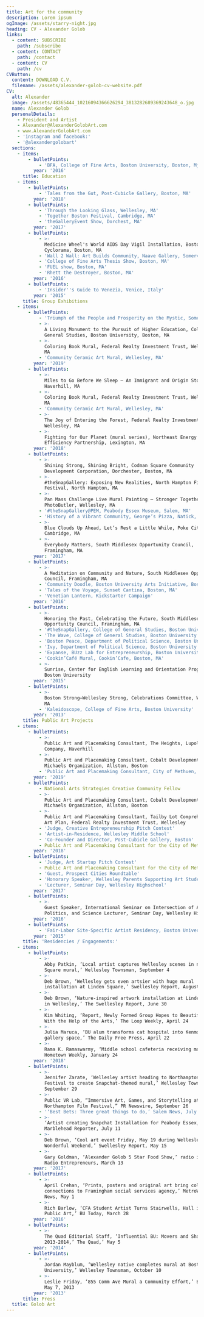 ```yaml
---
title: Art for the community
description: Lorem ipsum
ogImage: /assets/starry-night.jpg
heading: CV - Alexander Golob
links:
  - content: SUBSCRIBE
    path: /subscribe
  - content: CONTACT
    path: /contact
  - content: CV
    path: /cv
CVButton:
  content: DOWNLOAD C.V.
  filename: /assets/alexander-golob-cv-website.pdf
CV:
  alt: Alexander
  image: /assets/48365444_10216094366626294_3813282689369243648_o.jpg
  name: Alexander Golob
  personalDetails:
    - President and Artist
    - Alexander@AlexanderGolobArt.com
    - www.AlexanderGolobArt.com
    - 'instagram and facebook:'
    - '@alexandergolobart'
  sections:
    - items:
        - bulletPoints:
            - 'BFA, College of Fine Arts, Boston University, Boston, MjA'
          year: '2016'
      title: Education
    - items:
        - bulletPoints:
            - 'Tales from the Gut, Post-Cubicle Gallery, Boston, MA'
          year: '2018'
        - bulletPoints:
            - 'Through the Looking Glass, Wellesley, MA'
            - 'Together Boston Festival, Cambridge, MA'
            - 'theGalleryEvent Show, Dorchest, MA'
          year: '2017'
        - bulletPoints:
            - >-
              Medicine Wheel's World AIDS Day Vigil Installation, Boston
              Cyclorama, Boston, MA
            - 'Wall 2 Wall: Art Builds Community, Naave Gallery, Somerville, MA'
            - 'College of Fine Arts Thesis Show, Boston, MA'
            - 'FUEL show, Boston, MA'
            - 'Rhett the Destroyer, Boston, MA'
          year: '2016'
        - bulletPoints:
            - 'Insider''s Guide to Venezia, Venice, Italy'
          year: '2015'
      title: Group Exhibitions
    - items:
        - bulletPoints:
            - 'Triumph of the People and Prosperity on the Mystic, Somerville, MA'
            - >-
              A Living Monument to the Pursuit of Higher Education, College of
              General Studies, Boston University, Boston, MA
            - >-
              Coloring Book Mural, Federal Realty Investment Trust, Wellesley,
              MA
            - 'Community Ceramic Art Mural, Wellesley, MA'
          year: '2019'
        - bulletPoints:
            - >-
              Miles to Go Before We Sleep – An Immigrant and Origin Story Mural,
              Haverhill, MA
            - >-
              Coloring Book Mural, Federal Realty Investment Trust, Wellesley,
              MA
            - 'Community Ceramic Art Mural, Wellesley, MA'
            - >-
              The Joy of Entering the Forest, Federal Realty Investment Trust,
              Wellesley, MA
            - >-
              Fighting for Our Planet (mural series), Northeast Energy
              Efficiency Partnership, Lexington, MA
          year: '2018'
        - bulletPoints:
            - >-
              Shining Strong, Shining Bright, Codman Square Community
              Development Corporation, Dorchester, Boston, MA
            - >-
              #theSnapGallery: Exposing New Realities, North Hampton Film
              Festival, North Hampton, MA
            - >-
              Pan Mass Challenge Live Mural Painting – Stronger Together,
              PhotoButler, Wellesley, MA
            - '#theSnapGallery@PEM, Peabody Essex Museum, Salem, MA'
            - 'History of a Vibrant Community, George’s Pizza, Natick, MA'
            - >-
              Blue Clouds Up Ahead, Let’s Rest a Little While, Poke City,
              Cambridge, MA
            - >-
              Everybody Matters, South Middlesex Opportunity Council,
              Framingham, MA
          year: '2017'
        - bulletPoints:
            - >-
              A Meditation on Community and Nature, South Middlesex Opportunity
              Council, Framingham, MA
            - 'Community Doodle, Boston University Arts Initiative, Boston, MA'
            - 'Tales of the Voyage, Sunset Cantina, Boston, MA'
            - 'Venetian Lantern, Kickstarter Campaign'
          year: '2016'
        - bulletPoints:
            - >-
              Honoring the Past, Celebrating the Future, South Middlesex
              Opportunity Council, Framingham, MA
            - '#theSnapGallery, College of General Studies, Boston University'
            - 'The Wave, College of General Studies, Boston University'
            - 'Boston Peace, Department of Political Science, Boston University'
            - 'Ivy, Department of Political Science, Boston University 2014'
            - 'Expanse, BUzz Lab for Entrepreneurship, Boston University'
            - 'Cookin’Café Mural, Cookin’Cafe, Boston, MA'
            - >-
              Sunrise, Center for English Learning and Orientation Programs,
              Boston University
          year: '2015'
        - bulletPoints:
            - >-
              Boston Strong–Wellesley Strong, Celebrations Committee, Wellesley,
              MA
            - 'Kaleidoscope, College of Fine Arts, Boston University'
          year: '2013'
      title: Public Art Projects
    - items:
        - bulletPoints:
            - >-
              Public Art and Placemaking Consultant, The Heights, Lupoli
              Company, Haverhill
            - >-
              Public Art and Placemaking Consultant, Cobalt Development, The
              Michaels Organization, Allston, Boston
            - 'Public Art and Placemaking Consultant, City of Methuen, Mehtuen'
          year: '2019'
        - bulletPoints:
            - National Arts Strategies Creative Community Fellow
            - >-
              Public Art and Placemaking Consultant, Cobalt Development, The
              Michaels Organization, Allston, Boston
            - >-
              Public Art and Placemaking Consultant, Tailby Lot Comprehensive
              Art Plan, Federal Realty Investment Trust, Wellesley
            - 'Judge, Creative Entrepreneurship Pitch Contest'
            - 'Artist-in-Residence, Wellesley Middle School'
            - 'Co-Founder and Director, Post-Cubicle Gallery, Boston'
            - Public Art and Placemaking Consultant for the City of Methuen
          year: '2018'
        - bulletPoints:
            - 'Judge, Art Startup Pitch Contest'
            - Public Art and Placemaking Consultant for the City of Methuen
            - 'Guest, Prospect Cities Roundtable'
            - 'Honorary Speaker, Wellesley Parents Supporting Art Students'
            - 'Lecturer, Seminar Day, Wellesley Highschool'
          year: '2017'
        - bulletPoints:
            - >-
              Guest Speaker, International Seminar on Intersection of Art,
              Politics, and Science Lecturer, Seminar Day, Wellesley Highschool
          year: '2016'
        - bulletPoints:
            - 'Fair-Labor Site-Specific Artist Residency, Boston University'
          year: '2015'
      title: 'Residencies / Engagements:'
    - items:
        - bulletPoints:
            - >-
              Abby Patkin, ‘Local artist captures Wellesley scenes in new Linden
              Square mural,’ Wellesley Townsman, September 4
            - >-
              Deb Brown, ‘Wellesley gets even artsier with huge mural
              installation at Linden Square,’ Swellesley Report, August 30
            - >-
              Deb Brown, ‘Nature-inspired artwork installation at Linden Square
              in Wellesley,’ The Swellesley Report, June 30
            - >-
              Kim Whiting, ‘Report, Newly Formed Group Hopes to Beautify Methuen
              With the Help of the Arts,’ The Loop Weekly, April 24
            - >-
              Julia Maruca, ‘BU alum transforms cat hospital into Kenmore
              gallery space,’ The Daily Free Press, April 22
            - >-
              Rama K. Ramaswarmy, ‘Middle school cafeteria receiving makeover,’
              Hometown Weekly, January 24
          year: '2018'
        - bulletPoints:
            - >-
              Jennifer Zarate, ‘Wellesley artist heading to Northampton Film
              Festival to create Snapchat-themed mural,’ Wellesley Townsman,
              September 29
            - >-
              Public VR Lab, “Immersive Art, Games, and Storytelling at 2017
              Northampton Film Festival,” PR Newswire, September 26
            - '‘Best Bets: Three great things to do,’ Salem News, July 12'
            - >-
              ‘Artist creating Snapchat Installation for Peabody Essex,’
              Marblehead Reporter, July 11
            - >-
              Deb Brown, ‘Cool art event Friday, May 19 during Wellesley’s
              Wonderful Weekend,’ Swellesley Report, May 15
            - >-
              Gary Goldman, ‘Alexander Golob 5 Star Food Show,’ radio interview,
              Radio Entrepreneurs, March 13
          year: '2017'
        - bulletPoints:
            - >-
              April Crehan, ‘Prints, posters and original art bring color,
              connections to Framingham social services agency,’ MetroWest Daily
              News, May 1
            - >-
              Rich Barlow, ‘CFA Student Artist Turns Stairwells, Hall into
              Public Art,’ BU Today, March 28
          year: '2016'
        - bulletPoints:
            - >-
              The Quad Editorial Staff, ‘Influential BU: Movers and Shakers of
              2013-2014,’ The Quad,’ May 5
          year: '2014'
        - bulletPoints:
            - >-
              Jordan Mayblum, ‘Wellesley native completes mural at Boston
              University,’ Wellesley Townsman, October 10
            - >-
              Leslie Friday, ‘855 Comm Ave Mural a Community Effort,’ BU Today,
              May 7, 2013
          year: '2013'
      title: Press
  title: Golob Art
---
```


